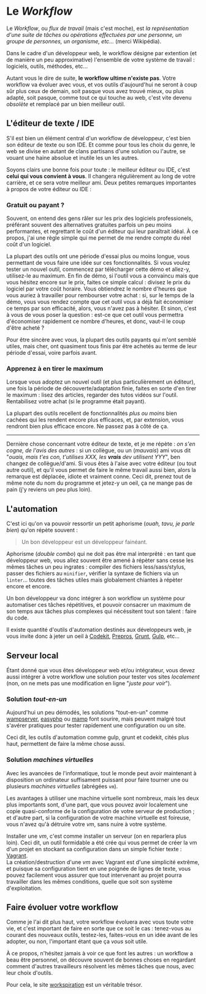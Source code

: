 # Le *Workflow*

Le *Workflow*, ou *flux de travail* (mais c'est moche), est *la représentation d'une suite de tâches ou opérations effectuées par une personne, un groupe de personnes, un organisme, etc...* (merci Wikipédia).

Dans le cadre d'un développeur web, le workflow désigne par extention (et de manière un peu approximative) l'ensemble de votre système de travail : logiciels, outils, méthodes, etc...

Autant vous le dire de suite, **le workflow ultime n'existe pas**. Votre workflow va évoluer avec vous, et vos outils d'aujourd'hui ne seront à coup sûr plus ceux de demain, soit pasque vous avez trouvé mieux, ou plus adapté, soit pasque, comme tout ce qui touche au web, c'est vite devenu *obsolète* et remplacé par un bien meilleur outil.

## L'éditeur de texte / IDE

S'il est bien un élément central d'un workflow de développeur, c'est bien son éditeur de texte ou son IDE. Et comme pour tous les choix du genre, le web se divise en autant de clans partisans d'une solution ou l'autre, se vouant une haine absolue et inutile les un les autres.

Soyons clairs une bonne fois pour toute : le meilleur éditeur ou IDE, c'est **celui qui vous convient à vous**. Il changera régulièrement au long de votre carrière, et ce sera votre meilleur ami. Deux petites remarques importantes à propos de votre éditeur ou IDE :

### Gratuit ou payant ?

Souvent, on entend des gens râler sur les prix des logiciels professionels, préférant souvent des alternatives gratuites parfois un peu moins performantes, et regrettant le coût d'un éditeur qui leur paraîtrait idéal.
À ce propos, j'ai une règle simple qui me permet de me rendre compte du réel coût d'un logiciel.

La plupart des outils ont une période d'essai plus ou moins longue, vous permettant de vous faire une idée sur ces fonctionnalités. Si vous voulez tester un nouvel outil, commencez par télécharger cette démo et allez-y, utilisez-le au maximum. En fin de démo, si l'outil vous a convaincu mais que vous hésitez encore sur le prix, faites ce simple calcul : divisez le prix du logiciel par votre coût horaire. Vous obtiendrez le nombre d'heures que vous auriez à travailler pour rembourser votre achat : si, sur le temps de la démo, vous vous rendez compte que cet outil vous a déjà fait économiser ce temps par son efficacité, alors, vous n'avez pas à hésiter. Et sinon, c'est à vous de vous poser la question : est-ce que cet outil vous permettra d'économiser rapidement ce nombre d'heures, et donc, vaut-il le coup d'être acheté ?

Pour être sincère avec vous, la plupart des outils payants qui m'ont semblé utiles, mais cher, ont quasiment tous finis par être achetés au terme de leur période d'essai, voire parfois avant.

### **Apprenez** à en tirer le maximum

Lorsque vous adoptez un nouvel outil (et plus particulièrement un éditeur), une fois la période de découverte/adaptation finie, faites en sorte d'en tirer le maximum : lisez des articles, regarder des tutos vidéos sur l'outil.
Rentabilisez votre achat (si le programme était payant).

La plupart des outils recellent de fonctionnalités *plus ou moins* bien cachées qui les rendent encore plus efficaces, et, par extension, vous rendront bien plus efficace encore. Ne passez pas à côté de ça.

* * *

Dernière chose concernant votre éditeur de texte, et je me répète : *on s'en cogne, de l'avis des autres* : si un collègue, ou un (*mauvais*) ami vous dit "*ouais, mais t'es con, t'utilises XXX, les **vrais** dev utilisent YYY*", ben changez de collègue/d'ami. Si vous êtes à l'aise avec votre éditeur (ou tout autre outil), et qu'il vous permet de faire le même travail aussi bien, alors la remarque est déplacée, idiote et vraiment conne.
Ceci dit, prenez tout de même note du nom du programme et jetez-y un oeil, ça ne mange pas de pain (j'y reviens un peu plus loin).

## L'automation

C'est ici qu'on va pouvoir ressortir un petit aphorisme (*ouah, tavu, je parle bien*) qu'on répète souvent :

> Un bon développeur est un développeur fainéant.

Aphorisme (*double combo*) qui ne doit pas être mal interprêté : en tant que développeur web, vous allez souvent être amené à répèter sans cesse les mêmes tâches un peu ingrates : compiler des fichiers less/sass/stylus, passer des fichiers au `minifier`, vérifier la syntaxe de fichiers via un `linter`... toutes des tâches utiles mais globalement chiantes à répèter encore et encore.

Un bon développeur va donc intégrer à son workflow un système pour automatiser ces tâches répétitives, et pouvoir consacrer un maximum de son temps aux tâches plus complexes qui nécéssitent tout son talent : faire du code.

Il existe quantité d'outils d'automation destinés aux développeurs web, je vous invite donc à jeter un oeil à [Codekit](https://incident57.com/codekit/), [Prepros](http://alphapixels.com/prepros/), [Grunt](http://gruntjs.com), [Gulp](http://gulpjs.com), etc...

## Serveur local

Étant donné que vous êtes développeur web et/ou intégrateur, vous devez aussi intégrer à votre workflow une solution pour tester vos sites *localement* (non, on ne mets pas une modification en ligne "*juste pour voir*").

### Solution *tout-en-un*

Aujourd'hui un peu démodés, les solutions "tout-en-un" comme [wampserver](http://www.wampserver.com), [easyphp](http://www.easyphp.org) ou [mamp](http://www.mamp.info/) font sourire, mais peuvent malgré tout s'avérer pratiques pour tester rapidement une configuration ou un site.

Ceci dit, les outils d'automation comme gulp, grunt et codekit, cités plus haut, permettent de faire la même chose aussi.

### Solution *machines virtuelles*

Avec les avancées de l'informatique, tout le monde peut avoir maintenant à disposition un ordinateur suffisament puissant pour faire tourner une ou plusieurs *machines virtuelles* (abrégées `vm`).

Les avantages à utiliser une machine virtuelle sont nombreux, mais les deux plus importants sont, d'une part, que vous pouvez avoir localement une copie quasi-conforme de la configuration de votre serveur de production ; et d'autre part, si la configuration de votre machine virtuelle est foireuse, vous n'avez qu'à détruire votre *vm*, sans nuire à votre système.

Installer une *vm*, c'est comme installer un serveur (on en reparlera plus loin). Ceci dit, un outil formidable a été crée qui vous permet de créer la vm d'un projet en stockant sa configuration dans un simple fichier texte : [Vagrant](http://www.vagrantup.com).  
La création/destruction d'une *vm* avec Vagrant est d'une simplicité extrême, et puisque sa configuration tient en une poignée de lignes de texte, vous pouvez facilement vous assurer que tout intervenant au projet pourra travailler dans les mêmes conditions, quelle que soit son système d'exploitation.

## Faire évoluer votre workflow

Comme je l'ai dit plus haut, votre workflow évoluera avec vous toute votre vie, et c'est important de faire en sorte que ce soit le cas : tenez-vous au courant des nouveaux outils, testez-les, faites-vous en un idée avant de les adopter, ou non, l'important étant que ça *vous* soit utile.

À ce propos, n'hésitez jamais à voir ce que font les autres : un workflow a beau être personnel, on découvre souvent de bonnes choses en regardant comment d'autres travailleurs résolvent les mêmes tâches que nous, avec leur choix d'outils.

Pour cela, le site [workspiration](http://workspiration.org) est un véritable trésor.

